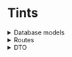 # Tints
<details>
<summary>Database models</summary>

```
Category
- id: int
- name: string
- translitName: string
```

```
Shade
- id: int
- image: string
```

```
Product
- id: int
- name: string
- category: int
- translitName: string
- description: string
- shade: int
- new: bool
- top: bool
```

```
ProductInfo
- id: int
- product: int
- title: string
- text: string
```

```
SKU
- id: int
- name: string
- product: int
- translitName: string
- vendorCode: string
- oldPrice: float
- price: float
- weight: int
```

```
SKUImage
- id: int
- SKU: int
- image: string
```

```
Review
- id: int
- date: string
- title: string
- url: string
- author: string
- pros: string
- cons: string
```

```
Banner
- id: int
- title: string
- text: string
- image: string
- buttonText: string
- buttonUrl: string
```
</details>

<details>
<summary>Routes</summary>

### Product

`GET /product/all`
[ссылка](http://80.78.246.133:8000/product/all)
```
{
	data: {
		categories: [Category]
	}
}
```


`GET /product/bestsellers`
`GET /product/all`
[ссылка](http://80.78.246.133:8000/product/bestsellerss)

```
{
	data: {
		products: [Sku]
	}
}
```

`GET /product/category/<int:categoryId>`
[ссылка](http://80.78.246.133:8000/product/category/1)

```
{
	data: {
		categories: Category
	}
}

```


`GET /shade/all`
[ссылка](http://80.78.246.133:8000/shade/all)
```
{
	data: {
		sahdes: [Shade]
	}
}

```


`GET /category/all/preview`
[ссылка](http://80.78.246.133:8000/category/all/preview)
``` 
{
	data: {
		categoryPreviews: [CategoryPreview]
	}
}
```


`GET /product/<int:id>`
[ссылка](http://80.78.246.133:8000/product/1)
```
{
	data: {
		product: Product
	}
}
```

### Banner
`GET /banner/all`
[ссылка](http://80.78.246.133:8000/banner/all)
```
{
	data: {
		banners: Banner
	}
}
```


</details>

<details>
<summary>DTO</summary>

```
Banner
{
    title: string
    text: string
    image: string
    buttonText: string
    buttonUrl: string
}
```

```
CategoryPreview
{
	id: int
	name: string
	translit: string
}
```

```
Category
{
	id: int
	name: string
	translit: string
	sku: [Sku]
}
```

```
Sku
{
	id: int
	productId: int
	categoryId: int
	name: string
	translit: string
    vendorCode: string
	oldPrice: number
	price: number
	image: string
	new: bool 
	top: bool
	shadeId: int
}
```

```
Product
{
	id: int
	categoryId: int
	name: string
	translit: string
	description: string
    images: [string]
	info: [Info]
	sku: [Sku]
	related: [Sku]
}
```

```
Info
{
	title: string
	text: string
}
```

```
Shade
{
	id: int
	image: string
}
```


</details>
